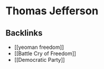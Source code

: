 # Thomas Jefferson



## Backlinks

-   [[yeoman freedom]]
-   [[Battle Cry of Freedom]]
-   [[Democratic Party]]
